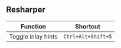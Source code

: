 
## Resharper

|Function                                                           | Shortcut             |
|-------------------------------------------------------------------|:--------------------:|
|Toggle inlay hints                                                 | `Ctrl+Alt+Shift+5`   |
